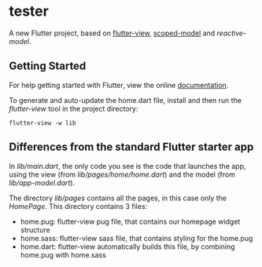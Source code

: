 # tester

A new Flutter project, based on [flutter-view](https://github.com/blueneogeo/flutter-view), [scoped-model](https://github.com/brianegan/scoped_model) and *reactive-model*.

## Getting Started

For help getting started with Flutter, view the online
[documentation](https://flutter.io/).

To generate and auto-update the home.dart file, install and then run the *flutter-view* tool in the project directory:

	flutter-view -w lib

## Differences from the standard Flutter starter app

In *lib/main.dart*, the only code you see is the code that launches the app, using the view (from *lib/pages/home/home.dart*) and the model (from *lib/app-model.dart*).

The directory *lib/pages* contains all the pages, in this case only the *HomePage*. This directory contains 3 files:
- home.pug: flutter-view pug file, that contains our homepage widget structure
- home.sass: flutter-view sass file, that contains styling for the home.pug
- home.dart: flutter-view automatically builds this file, by combining home.pug with home.sass
